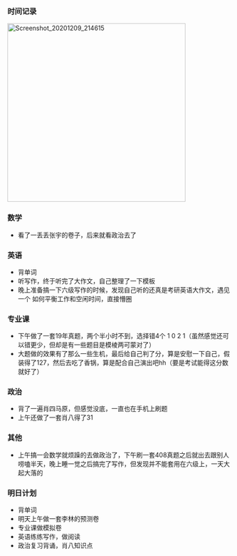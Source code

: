 ### 时间记录

<img src="https://raw.githubusercontent.com/Kong-PR/Typora-picture/master/img/Screenshot_20201209_214615.jpg" alt="Screenshot_20201209_214615" width=400/>

### 数学

- 看了一丢丢张宇的卷子，后来就看政治去了

### 英语

- 背单词
- 听写作，终于听完了大作文，自己整理了一下模板
- 晚上准备搞一下六级写作的时候，发现自己听的还真是考研英语大作文，遇见一个 如何平衡工作和空闲时间，直接懵圈

### 专业课

- 下午做了一套19年真题，两个半小时不到，选择错4个 1 0 2 1（虽然感觉还可以错更少，但却是有一些题目是模棱两可蒙对了）
- 大题做的效果有了那么一些生机，最后给自己判了分，算是安慰一下自己，假装得了127，然后去吃了香锅，算是配合自己演出吧hh（要是考试能得这分数就好了）

### 政治

- 背了一遍肖四马原，但感觉没底，一直也在手机上刷题
- 上午还做了一套肖八得了31

### 其他

- 上午搞一会数学就烦躁的去做政治了，下午刷一套408真题之后就出去跟别人唠嗑半天，晚上睡一觉之后搞完了写作，但发现并不能套用在六级上，一天大起大落的

### 明日计划

- 背单词
- 明天上午做一套李林的预测卷
- 专业课做模拟卷
- 英语练练写作，做阅读
- 政治复习背诵，肖八知识点